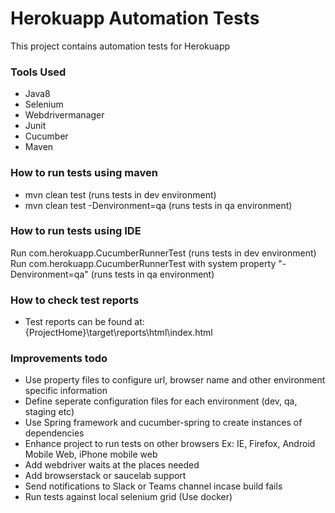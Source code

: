 # Herokuapp Automation Tests
This project contains automation tests for Herokuapp

### Tools Used
- Java8
- Selenium
- Webdrivermanager
- Junit
- Cucumber
- Maven

### How to run tests using maven
- mvn clean test (runs tests in dev environment)
- mvn clean test -Denvironment=qa (runs tests in qa environment)

### How to run tests using IDE
Run com.herokuapp.CucumberRunnerTest (runs tests in dev environment)
Run com.herokuapp.CucumberRunnerTest with system property "-Denvironment=qa" (runs tests in qa environment)

### How to check test reports
- Test reports can be found at: {ProjectHome}\target\reports\html\index.html

### Improvements todo
- Use property files to configure url, browser name and other environment specific information
- Define seperate configuration files for each environment (dev, qa, staging etc)
- Use Spring framework and cucumber-spring to create instances of dependencies
- Enhance project to run tests on other browsers Ex: IE, Firefox, Android Mobile Web, iPhone mobile web
- Add webdriver waits at the places needed
- Add browserstack or saucelab support
- Send notifications to Slack or Teams channel incase build fails
- Run tests against local selenium grid (Use docker)
